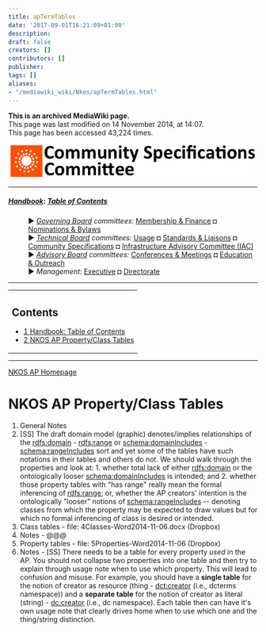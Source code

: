 ```yaml
---
title: apTermTables
date: '2017-09-01T16:21:09+01:00'
description: 
draft: false
creators: []
contributors: []
publisher: 
tags: []
aliases:
- "/mediawiki_wiki/Nkos/apTermTables.html"
---
```


 **This is an archived MediaWiki page.**  
This page was last modified on 14 November 2014, at 14:07.  
This page has been accessed 43,224 times.

[<img alt="Community Specifications Committee logo" src="/mediawiki_wiki/images/Specifications_logo.png" width="500" height="70">](/mediawiki_wiki/images/Specifications_logo.png "Community Specifications Committee logo")

* * *

##### [Handbook](/mediawiki_wiki/DCMI_Handbook "DCMI Handbook"): [Table of Contents](/mediawiki_wiki/DCMI_Handbook/ "DCMI Handbook") 
<dl>
<dd> ► <i><a href="/mediawiki_wiki/DCMI_Governing_Board.md" title="DCMI Governing Board">Governing Board</a> committees:</i> <a href="/mediawiki_wiki/DCMI_Governing_Board/finance.md" title="DCMI Governing Board/finance">Membership &amp; Finance</a> ◘ <a href="/mediawiki_wiki/DCMI_Governing_Board/nominations.md" title="DCMI Governing Board/nominations">Nominations &amp; Bylaws</a> 
</dd>
<dd> ► <i><a href="/mediawiki_wiki/DCMI_Technical_Board.md" title="DCMI Technical Board">Technical Board</a> committees:</i> <a href="/mediawiki_wiki/DCMI_Technical_Board/usage.md" title="DCMI Technical Board/usage">Usage</a> ◘ <a href="/mediawiki_wiki/DCMI_Technical_Board/standards.md" title="DCMI Technical Board/standards">Standards &amp; Liaisons</a> ◘ <a href="/mediawiki_wiki/DCMI_Technical_Board/specifications.md" title="DCMI Technical Board/specifications">Community Specifications</a> ◘ <a href="/mediawiki_wiki/DCMI_Technical_Board/infrastructure.md" title="DCMI Technical Board/infrastructure">Infrastructure Advisory Committee (IAC)</a>
</dd>
<dd> ► <i><a href="/mediawiki_wiki/DCMI_Advisory_Board.md" title="DCMI Advisory Board">Advisory Board</a> committees:</i> <a href="/mediawiki_wiki/DCMI_Advisory_Board/meetings.md" title="DCMI Advisory Board/meetings">Conferences &amp; Meetings</a> ◘ <a href="/mediawiki_wiki/DCMI_Advisory_Board/documentation.md" title="DCMI Advisory Board/documentation">Education &amp; Outreach</a>
</dd>
<dd> ► <i>Management:</i> <a href="/mediawiki_wiki/Exec_Committee.md" title="Exec Committee">Executive</a> ◘ <a href="/mediawiki_wiki/Exec_Committee/directorate.md" title="Exec Committee/directorate">Directorate</a>
</dd>
</dl>

* * *

<table id="toc" class="toc">
  <tr>
    <td>
      <div id="toctitle">
        <h2>Contents</h2>
      </div>
      <ul>
        <li class="toclevel-1"><a href="#Handbook:_Table_of_Contents"><span class="tocnumber">1</span> <span class="toctext">Handbook: Table of Contents</span></a></li>
        <li class="toclevel-1 tocsection-1"><a href="#NKOS_AP_Property.2FClass_Tables"><span class="tocnumber">2</span> <span class="toctext">NKOS AP Property/Class Tables</span></a></li>
      </ul>
    </td>
  </tr>
</table>


* * *

[NKOS AP Homepage](/mediawiki_wiki/DCMI_Technical_Board/specifications/nkos "DCMI Technical Board/specifications/nkos")

# NKOS AP Property/Class Tables 

1. General Notes
  1. [SS] The draft domain model (graphic) denotes/implies relationships of the <rdfs:domain> - <rdfs:range> or <schema:domainIncludes> - <schema:rangeIncludes> sort and yet some of the tables have such notations in their tables and others do not. We should walk through the properties and look at:
    1. whether total lack of either <rdfs:domain> or the ontologically looser <schema:domainIncludes> is intended; and 
    2. whether those property tables with "has range" really mean the formal inferencing of <rdfs:range>; or, whether the AP creators' intention is the ontologically "looser" notions of <schema:rangeIncludes> -- denoting classes from which the property may be expected to draw values but for which no formal inferencing of class is desired or intended.
2. Class tables - file: 4Classes-Word2014-11-06.docx (Dropbox)
  1. Notes
    - @@@
3. Property tables - file: 5Properties-Word2014-11-06 (Dropbox)
  1. Notes
    - [SS] There needs to be a table for every property _used_ in the AP. You should not collapse two properties into one table and then try to explain through usage note when to use which property. This will lead to confusion and misuse. For example, you should have a **single table** for the notion of creator as resource (thing - <dct:creator> (i.e., dcterms namespace)) and a **separate table** for the notion of creator as literal (string) - <dc:creator> (i.e., dc namespace). Each table then can have it's own usage note that clearly drives home when to use which one and the thing/string distinction.

